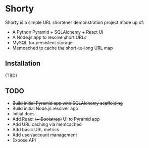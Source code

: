 Shorty
======

Shorty is a simple URL shortener demonstration project made up of:

* A Python Pyramid + SQLAlchemy + React UI
* A Node.js app to resolve short URLs
* MySQL for persistent storage
* Memcached to cache the short-to-long URL map

Installation
------------

(TBD)

TODO
----

* <del>Build initial Pyramid app with SQLAlchemy scaffolding</del>
* Build initial Node.js resolver app
* Initial docs
* Add React <del>(+ Bootstrap)</del> UI to Pyramid app
* Add URL caching via memcached
* Add basic URL metrics
* Add user/account management
* Expose API
